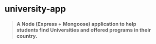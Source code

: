 # university-app

> ### A Node (Express + Mongoose) application to help students find Universities and offered programs in their country. 
